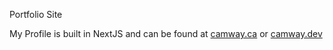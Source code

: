 Portfolio Site

My Profile is built in NextJS and can be found at [camway.ca](https://camway.ca) or [camway.dev](https://camway.dev)
